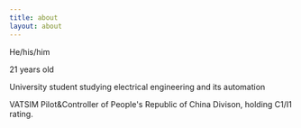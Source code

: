 ```yaml
---
title: about
layout: about
---
```


He/his/him

21 years old

University student studying electrical engineering and its automation

VATSIM Pilot&Controller of People's Republic of China Divison, holding C1/I1 rating.
